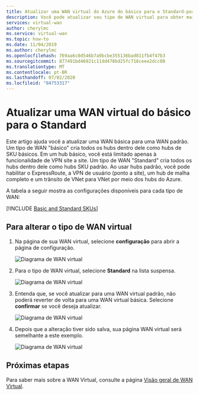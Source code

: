 ```yaml
---
title: Atualizar uma WAN virtual do Azure do básico para o Standard-portal do Azure | Microsoft Docs
description: Você pode atualizar seu tipo de WAN virtual para obter mais funcionalidade.
services: virtual-wan
author: cherylmc
ms.service: virtual-wan
ms.topic: how-to
ms.date: 11/04/2019
ms.author: cherylmc
ms.openlocfilehash: 769aa6c0d546b7a9bcbe355136bad811fb4f47b3
ms.sourcegitcommit: 877491bd46921c11dd478bd25fc718ceee2dcc08
ms.translationtype: MT
ms.contentlocale: pt-BR
ms.lasthandoff: 07/02/2020
ms.locfileid: "84753317"
---
```

# <a name="upgrade-a-virtual-wan-from-basic-to-standard"></a>Atualizar uma WAN virtual do básico para o Standard

Este artigo ajuda você a atualizar uma WAN básica para uma WAN padrão. Um tipo de WAN "básico" cria todos os hubs dentro dele como hubs de SKU básicos. Em um hub básico, você está limitado apenas à funcionalidade de VPN site a site. Um tipo de WAN "Standard" cria todos os hubs dentro dele como hubs SKU padrão. Ao usar hubs padrão, você pode habilitar o ExpressRoute, a VPN de usuário (ponto a site), um hub de malha completo e um trânsito de VNet para VNet por meio dos hubs do Azure.

A tabela a seguir mostra as configurações disponíveis para cada tipo de WAN:

[!INCLUDE [Basic and Standard SKUs](../../includes/virtual-wan-standard-basic-include.md)]

## <a name="to-change-the-virtual-wan-type"></a>Para alterar o tipo de WAN virtual

1. Na página de sua WAN virtual, selecione **configuração** para abrir a página de configuração.

   ![Diagrama de WAN virtual](./media/upgrade-virtual-wan/1.png)
2. Para o tipo de WAN virtual, selecione **Standard** na lista suspensa.

   ![Diagrama de WAN virtual](./media/upgrade-virtual-wan/2.png)
3. Entenda que, se você atualizar para uma WAN virtual padrão, não poderá reverter de volta para uma WAN virtual básica. Selecione **confirmar** se você deseja atualizar.

   ![Diagrama de WAN virtual](./media/upgrade-virtual-wan/4.png)
4. Depois que a alteração tiver sido salva, sua página WAN virtual será semelhante a este exemplo.

   ![Diagrama de WAN virtual](./media/upgrade-virtual-wan/5.png)

## <a name="next-steps"></a>Próximas etapas

Para saber mais sobre a WAN Virtual, consulte a página [Visão geral de WAN Virtual](virtual-wan-about.md).